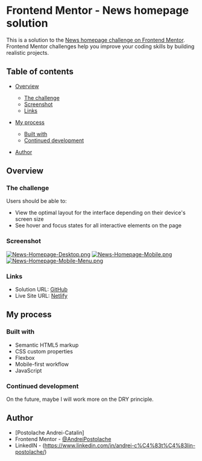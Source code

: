 # Frontend Mentor - News homepage solution

This is a solution to the [News homepage challenge on Frontend Mentor](https://www.frontendmentor.io/challenges/news-homepage-H6SWTa1MFl). Frontend Mentor challenges help you improve your coding skills by building realistic projects. 

## Table of contents

- [Overview](#overview)
  - [The challenge](#the-challenge)
  - [Screenshot](#screenshot)
  - [Links](#links)
- [My process](#my-process)
  - [Built with](#built-with)
  - [Continued development](#continued-development)

- [Author](#author)




## Overview

### The challenge

Users should be able to:

- View the optimal layout for the interface depending on their device's screen size
- See hover and focus states for all interactive elements on the page

### Screenshot

[![News-Homepage-Desktop.png](https://i.postimg.cc/MKdVY7Bx/News-Homepage-Desktop.png)](https://postimg.cc/fJSVz05g)
[![News-Homepage-Mobile.png](https://i.postimg.cc/T1QLCxpQ/News-Homepage-Mobile.png)](https://postimg.cc/JHDzz93B)
[![News-Homepage-Mobile-Menu.png](https://i.postimg.cc/9FFqzDnk/News-Homepage-Mobile-Menu.png)](https://postimg.cc/nMgLPhZK)

### Links

- Solution URL: [GitHub](https://github.com/AndreiPostolache/My-Portofolio/tree/main/news-homepage-main)
- Live Site URL: [Netlify](https://strong-quokka-5cd6b4.netlify.app/)

## My process

### Built with

- Semantic HTML5 markup
- CSS custom properties
- Flexbox
- Mobile-first workflow
- JavaScript





### Continued development

On the future, maybe I will work more on the DRY principle.


## Author

- [Postolache Andrei-Catalin]
- Frontend Mentor - [@AndreiPostolache](https://www.frontendmentor.io/profile/AndreiPostolache)
- LinkedIN - (https://www.linkedin.com/in/andrei-c%C4%83t%C4%83lin-postolache/)


